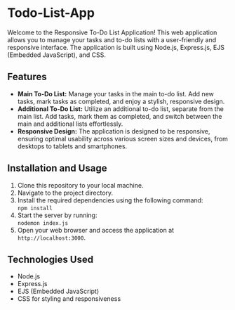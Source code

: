 # Todo-List-App
<p>Welcome to the Responsive To-Do List Application! This web application allows you to manage your tasks and to-do lists with a user-friendly and responsive interface. The application is built using Node.js, Express.js, EJS (Embedded JavaScript), and CSS.</p>

<h2>Features</h2>
<ul>
    <li><strong>Main To-Do List:</strong> Manage your tasks in the main to-do list. Add new tasks, mark tasks as completed, and enjoy a stylish, responsive design.</li>
    <li><strong>Additional To-Do List:</strong> Utilize an additional to-do list, separate from the main list. Add tasks, mark them as completed, and switch between the main and additional lists effortlessly.</li>
    <li><strong>Responsive Design:</strong> The application is designed to be responsive, ensuring optimal usability across various screen sizes and devices, from desktops to tablets and smartphones.</li>
</ul>

<h2>Installation and Usage</h2>
<ol>
    <li>Clone this repository to your local machine.</li>
    <li>Navigate to the project directory.</li>
    <li>Install the required dependencies using the following command:<br><code>npm install</code></li>
    <li>Start the server by running:<br><code>nodemon index.js</code></li>
    <li>Open your web browser and access the application at <code>http://localhost:3000</code>.</li>
</ol>

<h2>Technologies Used</h2>
<ul>
    <li>Node.js</li>
    <li>Express.js</li>
    <li>EJS (Embedded JavaScript)</li>
    <li>CSS for styling and responsiveness</li>
</ul>
